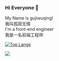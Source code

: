 ### Hi Everyone 👋
My Name is gujiwuqing!  
我叫孤寂无情  
I'm a front-end engineer  
我是一名前端工程师  

<!--
**gujiwuqing/gujiwuqing** is a ✨ _special_ ✨ repository because its `README.md` (this file) appears on your GitHub profile.

Here are some ideas to get you started:

- 🔭 I’m currently working on ...
- 🌱 I’m currently learning ...
- 👯 I’m looking to collaborate on ...
- 🤔 I’m looking for help with ...
- 💬 Ask me about ...
- 📫 How to reach me: ...
- 😄 Pronouns: ...
- ⚡ Fun fact: ...
-->

[![Top Langs](https://github-readme-stats.vercel.app/api/top-langs/?username=gujiwuqing)](https://github.com/anuraghazra/github-readme-stats)

![](https://komarev.com/ghpvc/?username=gujiwuqing)

